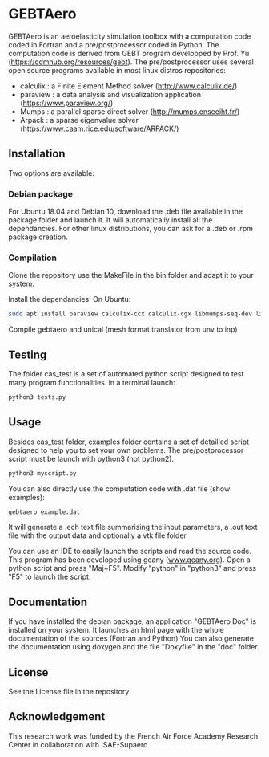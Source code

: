# GEBTAero 

GEBTAero is an aeroelasticity simulation toolbox with a computation code coded in Fortran and a pre/postprocessor coded in Python.
The computation code is derived from GEBT program developped by Prof. Yu (https://cdmhub.org/resources/gebt).
The pre/postprocessor uses several open source programs available in most linux distros repositories:
* calculix : a Finite Element Method solver (http://www.calculix.de/)
* paraview : a  data analysis and visualization application (https://www.paraview.org/)
* Mumps : a parallel sparse direct solver (http://mumps.enseeiht.fr/)
* Arpack : a sparse eigenvalue solver (https://www.caam.rice.edu/software/ARPACK/)

## Installation
Two options are available:

### Debian package
For Ubuntu 18.04 and Debian 10, download the .deb file available in the package folder and launch it.
It will automatically install all the dependancies.
For other linux distributions, you can ask for a .deb or .rpm package creation.

### Compilation
Clone the repository 
use the MakeFile in the bin folder and adapt it to your system.

Install the dependancies. On Ubuntu:
```bash
sudo apt install paraview calculix-ccx calculix-cgx libmumps-seq-dev libarpack2-dev python3 python3-numpy python3-matplotlib gfortran make
```
Compile gebtaero and unical (mesh format translator from unv to inp)


## Testing

The folder cas_test is a set of automated python script designed to test many program functionalities.
in a terminal launch:
```bash
python3 tests.py
```

## Usage
Besides cas_test folder, examples folder contains a set of detailled script designed to help you to set your own problems.
The pre/postprocessor script must be launch with python3 (not python2).
```bash
python3 myscript.py
```
You can also directly use the computation code with .dat file (show examples):
```bash
gebtaero example.dat
```
It will generate a .ech text file summarising the input parameters, a .out text file with the output data and optionally a vtk file folder

You can use an IDE to easily launch the scripts and read the source code. 
This program has been developed using geany (www.geany.org). Open a python script and press "Maj+F5". Modify "python" in "python3" and press "F5" to launch the script.

## Documentation
If you have installed the debian package, an application "GEBTAero Doc" is installed on your system. It launches an html page with the whole documentation of the sources (Fortran and Python)
You can also generate the documentation using doxygen and the file "Doxyfile" in the "doc" folder.

## License
See the License file in the repository

## Acknowledgement
This research work was funded by the French Air Force Academy Research Center in collaboration with ISAE-Supaero



